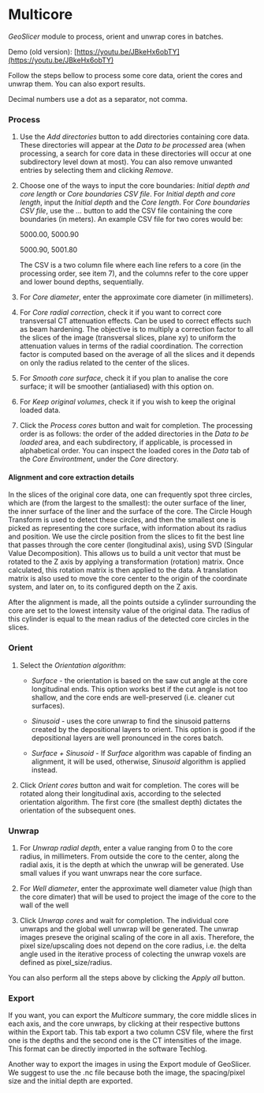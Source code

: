 # Multicore

_GeoSlicer_ module to process, orient and unwrap cores in batches.

Demo (old version): [https://youtu.be/JBkeHx6obTY](https://youtu.be/JBkeHx6obTY)

Follow the steps bellow to process some core data, orient the cores and unwrap them. You can also export results.

Decimal numbers use a dot as a separator, not comma.

### Process

1. Use the _Add directories_ button to add directories containing core data. These directories will appear at the _Data to be processed_ area (when processing, a search for core data in these directories will occur at one subdirectory level down at most). You can also remove unwanted entries by selecting them and clicking _Remove_.

2. Choose one of the ways to input the core boundaries: _Initial depth and core length_ or _Core boundaries CSV file_. For _Initial depth and core length_, input the _Initial depth_ and the _Core length_. For _Core boundaries CSV file_, use the _..._ button to add the CSV file containing the core boundaries (in meters). An example CSV file for two cores would be:

   5000.00,  5000.90

   5000.90,  5001.80

   The CSV is a two column file where each line refers to a core (in the processing order, see item 7), and the columns refer to the core upper and lower bound depths, sequentially.
   
3. For _Core diameter_, enter the approximate core diameter (in millimeters).

4. For _Core radial correction_, check it if you want to correct core transversal CT attenuation effects. Can be used to correct effects such as beam hardening. The objective is to multiply a correction factor to all the slices of the image (transversal slices, plane xy) to uniform the attenuation values in terms of the radial coordination. The correction factor is computed based on the average of all the slices and it depends on only the radius related to the center of the slices.

5. For _Smooth core surface_, check it if you plan to analise the core surface; it will be smoother (antialiased) with this option on.

6. For _Keep original volumes_, check it if you wish to keep the original loaded data.

7. Click the _Process cores_ button and wait for completion. The processing order is as follows: the order of the added directories in the _Data to be loaded_ area, and each subdirectory, if applicable, is processed in alphabetical order. You can inspect the loaded cores in the _Data_ tab of the _Core Environtment_, under the _Core_ directory.

#### Alignment and core extraction details

In the slices of the original core data, one can frequently spot three circles, which are (from the largest to the smallest): the outer surface of the liner, the inner surface of the liner and the surface of the core. The Circle Hough Transform is used to detect these circles, and then the smallest one is picked as representing the core surface, with information about its radius and position. We use the circle position from the slices to fit the best line that passes through the core center (longitudinal axis), using SVD (Singular Value Decomposition). This allows us to build a unit vector that must be rotated to the Z axis by applying a transformation (rotation) matrix. Once calculated, this rotation matrix is then applied to the data. A translation matrix is also used to move the core center to the origin of the coordinate system, and later on, to its configured depth on the Z axis.

After the alignment is made, all the points outside a cylinder surrounding the core are set to the lowest intensity value of the original data. The radius of this cylinder is equal to the mean radius of the detected core circles in the slices.

### Orient

1. Select the _Orientation algorithm_:
   
   - _Surface_ - the orientation is based on the saw cut angle at the core longitudinal ends. This option works best if the cut angle is not too shallow, and the core ends are well-preserved (i.e. cleaner cut surfaces).
     
   - _Sinusoid_ - uses the core unwrap to find the sinusoid patterns created by the depositional layers to orient. This option is good if the depositional layers are well pronounced in the cores batch.
     
   - _Surface + Sinusoid_ - If _Surface_ algorithm was capable of finding an alignment, it will be used, otherwise, _Sinusoid_ algorithm is applied instead.
   
2. Click _Orient cores_ button and wait for completion. The cores will be rotated along their longitudinal axis, according to the selected orientation algorithm. The first core (the smallest depth) dictates the orientation of the subsequent ones.

### Unwrap

1. For _Unwrap radial depth_, enter a value ranging from 0 to the core radius, in millimeters. From outside the core to the center, along the radial axis, it is the depth at which the unwrap will be generated. Use small values if you want unwraps near the core surface.

2. For _Well diameter_, enter the approximate well diameter value (high than the core dimater) that will be used to project the image of the core to the wall of the well

3. Click _Unwrap cores_ and wait for completion. The individual core unwraps and the global well unwrap will be generated. The unwrap images preseve the original scaling of the core in all axis. 
Therefore, the pixel size/upscaling does not depend on the core radius, i.e. the delta angle used in the iterative process of colecting the unwrap voxels are defined as pixel_size/radius.

You can also perform all the steps above by clicking the _Apply all_ button.

### Export

If you want, you can export the _Multicore_ summary, the core middle slices in each axis, and the core unwraps, by clicking at their respective buttons within the Export tab. This tab export a two column CSV file, where the first one is the depths and the second one is the CT intensities of the image. This format can be directly imported in the software Techlog.

Another way to export the images in using the Export module of GeoSlicer. We suggest to use the .nc file because both the image, the spacing/pixel size and the initial depth are exported. 